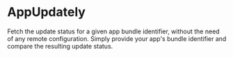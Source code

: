 # AppUpdately

Fetch the update status for a given app bundle identifier, without the need of any remote configuration. Simply provide your app's bundle identifier and compare the resulting update status.
